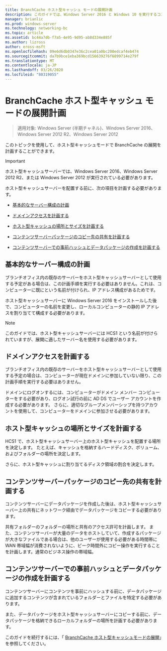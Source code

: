 ```yaml
---
title: BranchCache ホスト型キャッシュ モードの展開計画
description: このガイドでは、Windows Server 2016 と Windows 10 を実行するコンピューターに、ホスト型キャッシュモードで BranchCache を展開する手順について説明します。
manager: brianlic
ms.prod: windows-server
ms.technology: networking-bc
ms.topic: article
ms.assetid: bc44a7db-f7a5-4e95-9d95-ab8d334e885f
ms.author: lizross
author: eross-msft
ms.openlocfilehash: 09e6d6db0347e36c2cea01a0bc200edcaf4eb474
ms.sourcegitcommit: da7b9bce1eba369bcd156639276f6899714e279f
ms.translationtype: MT
ms.contentlocale: ja-JP
ms.lasthandoff: 03/26/2020
ms.locfileid: "80319055"
---
```

# <a name="branchcache-hosted-cache-mode-deployment-planning"></a>BranchCache ホスト型キャッシュ モードの展開計画

>適用対象: Windows Server (半期チャネル)、Windows Server 2016、Windows Server 2012 R2、Windows Server 2012

このトピックを使用して、ホスト型キャッシュモードで BranchCache の展開を計画することができます。

>[!IMPORTANT]
>ホスト型キャッシュサーバーでは、Windows Server 2016、Windows Server 2012 R2、または Windows Server 2012 が実行されている必要があります。

ホスト型キャッシュサーバーを配置する前に、次の項目を計画する必要があります。

- [基本的なサーバー構成の計画](#bkmk_basic)

- [ドメインアクセスを計画する](#bkmk_domain)

- [ホスト型キャッシュの場所とサイズを計画する](#bkmk_cachelocation)

- [コンテンツサーバーパッケージのコピー先の共有を計画する](#bkmk_package)

- [コンテンツサーバーでの事前ハッシュとデータパッケージの作成を計画する](#bkmk_prehash)

## <a name="plan-basic-server-configuration"></a><a name="bkmk_basic"></a>基本的なサーバー構成の計画
  
ブランチオフィス内の既存のサーバーをホスト型キャッシュサーバーとして使用する予定がある場合は、この計画手順を実行する必要はありません。これは、コンピューターに既にという名前が付けられ、IP アドレス構成があるためです。

ホスト型キャッシュサーバーに Windows Server 2016 をインストールした後で、コンピューターの名前を変更し、ローカルコンピューターの静的 IP アドレスを割り当てて構成する必要があります。

>[!NOTE]
>このガイドでは、ホスト型キャッシュサーバーには HCS1 という名前が付けられていますが、展開に適したサーバー名を使用する必要があります。

## <a name="plan-domain-access"></a><a name="bkmk_domain"></a>ドメインアクセスを計画する

ブランチオフィス内の既存のサーバーをホスト型キャッシュサーバーとして使用する予定の場合は、コンピューターが現在ドメインに参加していない限り、この計画手順を実行する必要はありません。
  
ドメインにログオンするには、コンピューターがドメイン メンバー コンピューターをする必要があり、ログオン試行の前に AD DS でユーザー アカウントを作成する必要があります。 さらに、適切なグループメンバーシップを持つアカウントを使用して、コンピューターをドメインに参加させる必要があります。

## <a name="plan-the-location-and-size-of-the-hosted-cache"></a><a name="bkmk_cachelocation"></a>ホスト型キャッシュの場所とサイズを計画する

HCS1 で、ホスト型キャッシュサーバー上のホスト型キャッシュを配置する場所を決定します。 たとえば、キャッシュを格納するハードディスク、ボリューム、およびフォルダーの場所を決定します。

さらに、ホスト型キャッシュに割り当てるディスク領域の割合を決定します。

## <a name="plan-the-share-to-which-the-content-server-packages-are-to-be-copied"></a><a name="bkmk_package"></a>コンテンツサーバーパッケージのコピー先の共有を計画する

コンテンツサーバーにデータパッケージを作成した後は、ホスト型キャッシュサーバー上の共有にネットワーク経由でデータパッケージをコピーする必要があります。

共有フォルダーのフォルダーの場所と共有のアクセス許可を計画します。 また、コンテンツサーバーが大量のデータをホストしていて、作成するパッケージが大きなファイルである場合は、他のユーザーが使用する必要がある時間帯に WAN 帯域幅が消費されないように、ピーク時間外にコピー操作を実行することを計画します。通常のビジネス操作の帯域幅。

## <a name="plan-prehashing-and-data-package-creation-on-content-servers"></a><a name="bkmk_prehash"></a>コンテンツサーバーでの事前ハッシュとデータパッケージの作成を計画する

コンテンツサーバーにコンテンツを事前にハッシュする前に、データパッケージに追加するコンテンツが含まれているフォルダーとファイルを特定する必要があります。 

また、データパッケージをホスト型キャッシュサーバーにコピーする前に、データパッケージを格納できるローカルフォルダーの場所を計画する必要があります。

このガイドを続行するには、「 [BranchCache ホスト型キャッシュモードの展開](4-Bc-Hcm-Deployment.md)」を参照してください。
